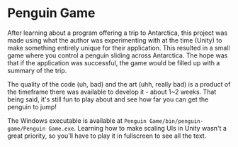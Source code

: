 # Penguin Game

After learning about a program offering a trip to Antarctica, this project was made using what the author was experimenting with at the time (Unity) to make something entirely unique for their application. This resulted in a small game where you control a penguin sliding across Antarctica. The hope was that if the application was successful, the game would be filled up with a summary of the trip.

The quality of the code (uh, bad) and the art (uhh, really bad) is a product of the timeframe there was available to develop it - about 1~2 weeks. That being said, it's still fun to play about and see how far you can get the penguin to jump!

The Windows executable is available at `Penguin Game/bin/penguin-game/Penguin Game.exe`. Learning how to make scaling UIs in Unity wasn't a great priority, so you'll have to play it in fullscreen to see all the text.
